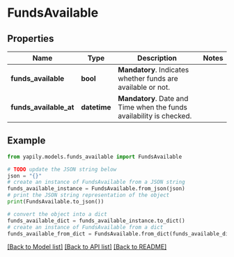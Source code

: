 # FundsAvailable


## Properties

Name | Type | Description | Notes
------------ | ------------- | ------------- | -------------
**funds_available** | **bool** | __Mandatory__. Indicates whether funds are available or not. | 
**funds_available_at** | **datetime** | __Mandatory__. Date and Time when the funds availability is checked. | 

## Example

```python
from yapily.models.funds_available import FundsAvailable

# TODO update the JSON string below
json = "{}"
# create an instance of FundsAvailable from a JSON string
funds_available_instance = FundsAvailable.from_json(json)
# print the JSON string representation of the object
print(FundsAvailable.to_json())

# convert the object into a dict
funds_available_dict = funds_available_instance.to_dict()
# create an instance of FundsAvailable from a dict
funds_available_from_dict = FundsAvailable.from_dict(funds_available_dict)
```
[[Back to Model list]](../README.md#documentation-for-models) [[Back to API list]](../README.md#documentation-for-api-endpoints) [[Back to README]](../README.md)


